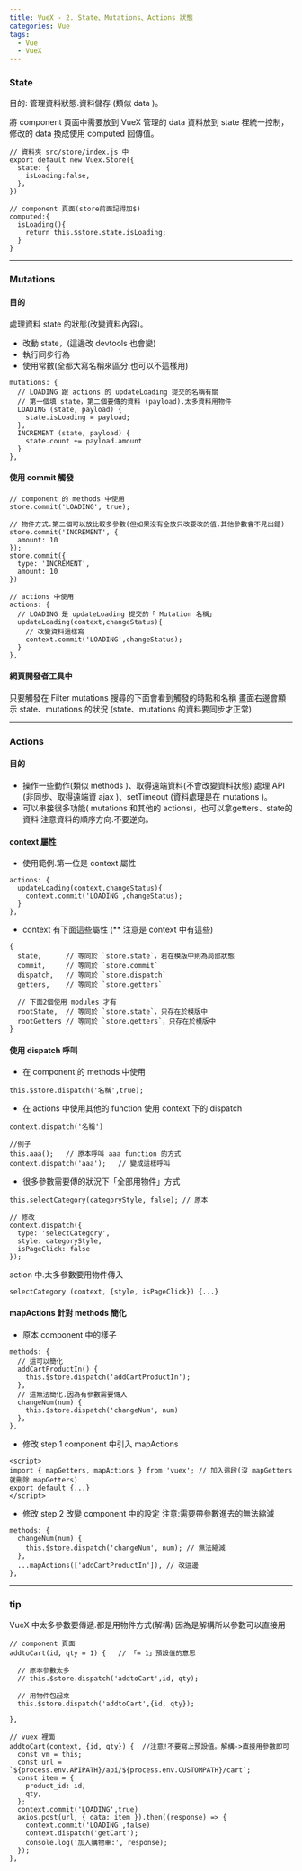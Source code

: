 ```yaml
---
title: VueX - 2. State、Mutations、Actions 狀態
categories: Vue
tags: 
  - Vue
  - VueX
---
```

### State
目的: 管理資料狀態.資料儲存 (類似 data )。

將 component 頁面中需要放到 VueX 管理的 data 資料放到 state 裡統一控制，
修改的 data 換成使用 computed 回傳值。
<!--more-->
```
// 資料夾 src/store/index.js 中
export default new Vuex.Store({
  state: {
    isLoading:false,
  },
})

// component 頁面(store前面記得加$)
computed:{
  isLoading(){
    return this.$store.state.isLoading;
  }
}
```

-------------------------------------------------------------------
### Mutations
#### 目的
處理資料 state 的狀態(改變資料內容)。
- 改動 state，(這邊改 devtools 也會變)
- 執行同步行為
- 使用常數(全都大寫名稱來區分.也可以不這樣用)

```
mutations: { 
  // LOADING 跟 actions 的 updateLoading 提交的名稱有關
  // 第一個填 state，第二個要傳的資料 (payload).太多資料用物件
  LOADING (state, payload) {
    state.isLoading = payload;
  },
  INCREMENT (state, payload) {
    state.count += payload.amount
  }
},
```

#### 使用 commit 觸發
```
// component 的 methods 中使用
store.commit('LOADING', true);

// 物件方式.第二個可以放比較多參數(但如果沒有全放只改要改的值.其他參數會不見出錯)
store.commit('INCREMENT', {
  amount: 10
});
store.commit({
  type: 'INCREMENT',
  amount: 10
})

// actions 中使用
actions: { 
  // LOADING 是 updateLoading 提交的「 Mutation 名稱」
  updateLoading(context,changeStatus){
    // 改變資料這樣寫
    context.commit('LOADING',changeStatus);
  }
},
```

#### 網頁開發者工具中
只要觸發在 Filter mutations 搜尋的下面會看到觸發的時點和名稱
畫面右邊會顯示 state、mutations 的狀況
(state、mutations 的資料要同步才正常)

------------------------------------------------------------------------------
### Actions
#### 目的
- 操作一些動作(類似 methods )、取得遠端資料(不會改變資料狀態)
處理 API (非同步、取得遠端資 ajax )、setTimeout (資料處理是在 mutations )。
- 可以串接很多功能( mutations 和其他的 actions)，也可以拿getters、state的資料
注意資料的順序方向.不要逆向。

#### context 屬性
- 使用範例.第一位是 context 屬性
```
actions: { 
  updateLoading(context,changeStatus){
    context.commit('LOADING',changeStatus);
  }
},
```

- context 有下面這些屬性 (** 注意是 context 中有這些)
```
{
  state,      // 等同於 `store.state`，若在模版中則為局部狀態
  commit,     // 等同於 `store.commit`
  dispatch,   // 等同於 `store.dispatch`
  getters,    // 等同於 `store.getters`

  // 下面2個使用 modules 才有
  rootState,  // 等同於 `store.state`，只存在於模版中
  rootGetters // 等同於 `store.getters`，只存在於模版中
}
```

#### 使用 dispatch 呼叫
- 在 component 的 methods 中使用
```
this.$store.dispatch('名稱',true);
```

- 在 actions 中使用其他的 function
使用 context 下的 dispatch
```
context.dispatch('名稱')

//例子
this.aaa();   // 原本呼叫 aaa function 的方式
context.dispatch('aaa');   // 變成這樣呼叫
```

- 很多參數需要傳的狀況下「全部用物件」方式
```
this.selectCategory(categoryStyle, false); // 原本

// 修改
context.dispatch({
  type: 'selectCategory',
  style: categoryStyle,
  isPageClick: false
});
```

  action 中.太多參數要用物件傳入
  ```
  selectCategory (context, {style, isPageClick}) {...}
  ```

#### mapActions 針對 methods 簡化
- 原本 component 中的樣子
```
methods: {
  // 這可以簡化
  addCartProductIn() {
    this.$store.dispatch('addCartProductIn');
  },
  // 這無法簡化.因為有參數需要傳入
  changeNum(num) {
    this.$store.dispatch('changeNum', num)
  },
},
```

- 修改 step 1
component 中引入 mapActions
```
<script>
import { mapGetters, mapActions } from 'vuex'; // 加入這段(沒 mapGetters 就刪除 mapGetters)
export default {...}
</script>
```

- 修改 step 2
改變 component 中的設定
注意:需要帶參數進去的無法縮減
```
methods: {
  changeNum(num) {
    this.$store.dispatch('changeNum', num); // 無法縮減 
  },
  ...mapActions(['addCartProductIn']), // 改這邊
},
```

-------------------------------------------------------------------------
### tip
VueX 中太多參數要傳遞.都是用物件方式(解構)
因為是解構所以參數可以直接用
```
// component 頁面
addtoCart(id, qty = 1) {   // 「= 1」預設值的意思

  // 原本參數太多
  // this.$store.dispatch('addtoCart',id, qty);

  // 用物件包起來
  this.$store.dispatch('addtoCart',{id, qty});

},

// vuex 裡面
addtoCart(context, {id, qty}) {  //注意!不要寫上預設值。解構->直接用參數即可
  const vm = this;
  const url = `${process.env.APIPATH}/api/${process.env.CUSTOMPATH}/cart`;
  const item = {
    product_id: id,
    qty,
  };
  context.commit('LOADING',true)
  axios.post(url, { data: item }).then((response) => {
    context.commit('LOADING',false)
    context.dispatch('getCart');
    console.log('加入購物車:', response);
  });
},
```
